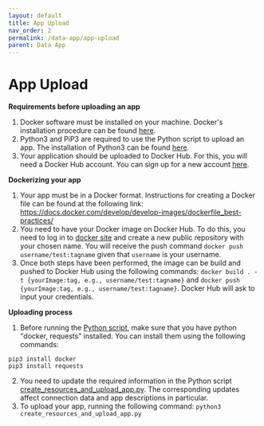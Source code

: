 ```yaml
---
layout: default
title: App Upload
nav_order: 2
permalink: /data-app/app-upload
parent: Data App
---
```


# App Upload 

**Requirements before uploading an app**
1. Docker software must be installed on your machine. Docker's installation procedure can be found
[here](https://docs.docker.com/engine/install/).
2. Python3 and PiP3 are required to use the Python script to upload an app. The installation of Python3 can be found [here](https://realpython.com/installing-python/).
3. Your application should be uploaded to Docker Hub. For this, you will need a Docker Hub account. You can sign up for a new account [here](https://hub.docker.com/signup).

**Dockerizing your app**
1. Your app must be in a Docker format. Instructions for creating a Docker file can be found at the following link: 
<https://docs.docker.com/develop/develop-images/dockerfile_best-practices/>
2. You need to have your Docker image on Docker Hub. To do this, you need to log in to [docker site](https://hub.docker.com/) and create a new public repository with your chosen name. You will receive the push command `docker push username/test:tagname` given that `username` is your username.
3. Once both steps have been performed, the image can be build and pushed to Docker Hub using the following commands: 
`docker build . -t {yourImage:tag, e.g., username/test:tagname}` and
`docker push {yourImage:tag, e.g., username/test:tagname}`. Docker Hub will ask to input your credentials. 

**Uploading process**
1. Before running the [Python script](https://github.com/International-Data-Spaces-Association/IDS-AppStore/blob/main/scripts/tests/create_resources_and_upload_app_local.py), make sure that you have python "docker, requests" installed. You can install them using the following commands:
```
pip3 install docker
pip3 install requests  
```
2. You need to update the required information in the Python script [create_resources_and_upload_app.py](https://github.com/International-Data-Spaces-Association/IDS-AppStore/blob/main/scripts/tests/create_resources_and_upload_app_local.py). The corresponding updates affect connection data and app descriptions in particular. 
3. To upload your app, running the following command:
`python3 create_resources_and_upload_app.py`